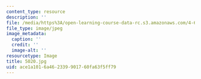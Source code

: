 ```yaml
---
content_type: resource
description: ''
file: /media/https%3A/open-learning-course-data-rc.s3.amazonaws.com/4-614-religious-architecture-and-islamic-cultures-fall-2002/ace1a1016a462339901760fa63f5ff79_5020.jpg
file_type: image/jpeg
image_metadata:
  caption: ''
  credit: ''
  image-alt: ''
resourcetype: Image
title: 5020.jpg
uid: ace1a101-6a46-2339-9017-60fa63f5ff79
---
```

